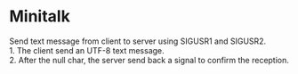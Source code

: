 #		Minitalk

Send text message from client to server using SIGUSR1 and SIGUSR2.  
	1. The client send an UTF-8 text message.  
    2. After the null char, the server send back a signal to confirm the reception.
